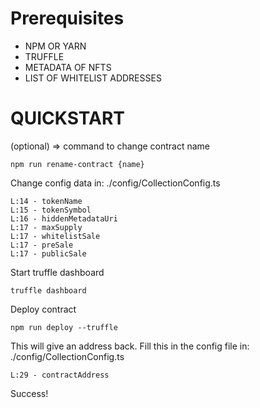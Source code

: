 # Prerequisites
- NPM OR YARN
- TRUFFLE
- METADATA OF NFTS
- LIST OF WHITELIST ADDRESSES

# QUICKSTART
(optional) => command to change contract name
```
npm run rename-contract {name}
```

Change config data in: ./config/CollectionConfig.ts
```
L:14 - tokenName
L:15 - tokenSymbol
L:16 - hiddenMetadataUri
L:17 - maxSupply
L:17 - whitelistSale
L:17 - preSale
L:17 - publicSale
```

Start truffle dashboard
```
truffle dashboard
```

Deploy contract 
```
npm run deploy --truffle
```

This will give an address back. Fill this in the config file in:
./config/CollectionConfig.ts

```
L:29 - contractAddress
```

Success!
